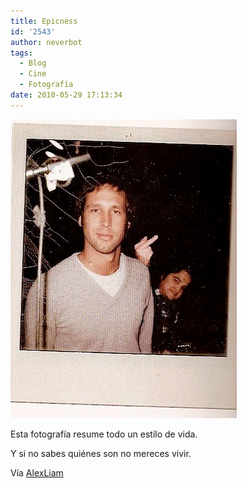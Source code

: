 ```yaml
---
title: Epicness
id: '2543'
author: neverbot
tags:
  - Blog
  - Cine
  - Fotografía
date: 2010-05-29 17:13:34
---
```


![201005291712.jpg](./epicness/201005291712.jpg)

Esta fotografía resume todo un estilo de vida.

Y si no sabes quiénes son no mereces vivir.

Vía [AlexLiam](http://alexliam.tumblr.com/post/84147499)